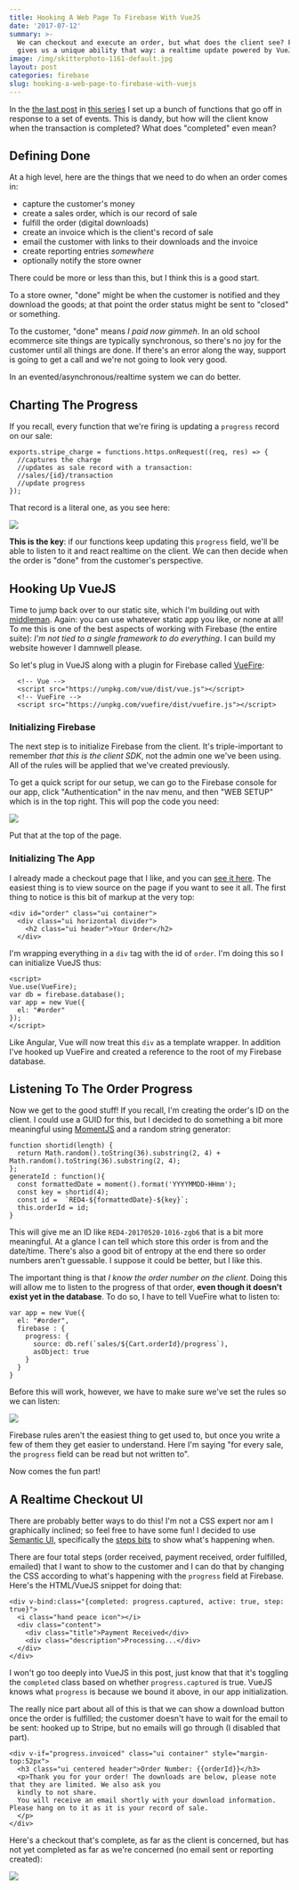 ```yaml
---
title: Hooking A Web Page To Firebase With VueJS
date: '2017-07-12'
summary: >-
  We can checkout and execute an order, but what does the client see? Firebase
  gives us a unique ability that way: a realtime update powered by VueJS.
image: /img/skitterphoto-1161-default.jpg
layout: post
categories: firebase
slug: hooking-a-web-page-to-firebase-with-vuejs
---
```


In the [the last post](http://rob.conery.io/2017/06/29/wiring-together-serverless-routines-with-firebase/) in [this series](http://rob.conery.io/tag/firebase/) I set up a bunch of functions that go off in response to a set of events. This is dandy, but how will the client know when the transaction is completed? What does "completed" even mean?

## Defining Done

At a high level, here are the things that we need to do when an order comes in:

- capture the customer's money
- create a sales order, which is our record of sale
- fulfill the order (digital downloads)
- create an invoice which is the client's record of sale
- email the customer with links to their downloads and the invoice
- create reporting entries _somewhere_
- optionally notify the store owner

There could be more or less than this, but I think this is a good start.

To a store owner, "done" might be when the customer is notified and they download the goods; at that point the order status might be sent to "closed" or something.

To the customer, "done" means _I paid now gimmeh_. In an old school ecommerce site things are typically synchronous, so there's no joy for the customer until all things are done. If there's an error along the way, support is going to get a call and we're not going to look very good.

In an evented/asynchronous/realtime system we can do better.

## Charting The Progress

If you recall, every function that we're firing is updating a `progress` record on our sale:

```
exports.stripe_charge = functions.https.onRequest((req, res) => {
  //captures the charge
  //updates as sale record with a transaction:
  //sales/{id}/transaction
  //update progress
});
```

That record is a literal one, as you see here:

![](https://blog.bigmachine.io/img/progress-1.jpg)

**This is the key**: if our functions keep updating this `progress` field, we'll be able to listen to it and react realtime on the client. We can then decide when the order is "done" from the customer's perspective.

## Hooking Up VueJS

Time to jump back over to our static site, which I'm building out with [middleman](http://middlemanapp.com). Again: you can use whatever static app you like, or none at all! To me this is one of the best aspects of working with Firebase (the entire suite): _I'm not tied to a single framework to do everything_. I can build my website however I damnwell please.

So let's plug in VueJS along with a plugin for Firebase called [VueFire](https://github.com/vuejs/vuefire):

```
  <!-- Vue -->
  <script src="https://unpkg.com/vue/dist/vue.js"></script>
  <!-- VueFire -->
  <script src="https://unpkg.com/vuefire/dist/vuefire.js"></script>
```

### Initializing Firebase

The next step is to initialize Firebase from the client. It's triple-important to remember _that this is the client SDK_, not the admin one we've been using. All of the rules will be applied that we've created previously.

To get a quick script for our setup, we can go to the Firebase console for our app, click "Authentication" in the nav menu, and then "WEB SETUP" which is in the top right. This will pop the code you need:

![](https://blog.bigmachine.io/img/credentials.png)

Put that at the top of the page.

### Initializing The App

I already made a checkout page that I like, and you can [see it here](https://app.redfour.io/order/). The easiest thing is to view source on the page if you want to see it all. The first thing to notice is this bit of markup at the very top:

```
<div id="order" class="ui container">
  <div class="ui horizontal divider">
    <h2 class="ui header">Your Order</h2>
  </div>
```

I'm wrapping everything in a `div` tag with the id of `order`. I'm doing this so I can initialize VueJS thus:

```
<script>
Vue.use(VueFire);
var db = firebase.database();
var app = new Vue({
  el: "#order"
});
</script>
```

Like Angular, Vue will now treat this `div` as a template wrapper. In addition I've hooked up VueFire and created a reference to the root of my Firebase database.

## Listening To The Order Progress

Now we get to the good stuff! If you recall, I'm creating the order's ID on the client. I could use a GUID for this, but I decided to do something a bit more meaningful using [MomentJS](https://momentjs.com) and a random string generator:

```
function shortid(length) {
  return Math.random().toString(36).substring(2, 4) + Math.random().toString(36).substring(2, 4);
};
generateId : function(){
  const formattedDate = moment().format('YYYYMMDD-HHmm');
  const key = shortid(4);
  const id =  `RED4-${formattedDate}-${key}`;
  this.orderId = id;
}
```

This will give me an ID like `RED4-20170520-1016-zgb6` that is a bit more meaningful. At a glance I can tell which store this order is from and the date/time. There's also a good bit of entropy at the end there so order numbers aren't guessable. I suppose it could be better, but I like this.

The important thing is that _I know the order number on the client_. Doing this will allow me to listen to the progress of that order, **even though it doesn't exist yet in the database**. To do so, I have to tell VueFire what to listen to:

```
var app = new Vue({
  el: "#order",
  firebase : {
    progress: {
      source: db.ref(`sales/${Cart.orderId}/progress`),
      asObject: true
    }
  }
}
```

Before this will work, however, we have to make sure we've set the rules so we can listen:

![](https://blog.bigmachine.io/img/rules.png)

Firebase rules aren't the easiest thing to get used to, but once you write a few of them they get easier to understand. Here I'm saying "for every sale, the `progress` field can be read but not written to".

Now comes the fun part!

## A Realtime Checkout UI

There are probably better ways to do this! I'm not a CSS expert nor am I graphically inclined; so feel free to have some fun! I decided to use [Semantic UI](https://semantic-ui.com), specifically the [steps bits](https://semantic-ui.com/elements/step.html) to show what's happening when.

There are four total steps (order received, payment received, order fulfilled, emailed) that I want to show to the customer and I can do that by changing the CSS according to what's happening with the `progress` field at Firebase. Here's the HTML/VueJS snippet for doing that:

```
<div v-bind:class="{completed: progress.captured, active: true, step: true}">
  <i class="hand peace icon"></i>
  <div class="content">
    <div class="title">Payment Received</div>
    <div class="description">Processing...</div>
  </div>
</div>
```

I won't go too deeply into VueJS in this post, just know that that it's toggling the `completed` class based on whether `progress.captured` is true. VueJS knows what `progress` is because we bound it above, in our app initialization.

The really nice part about all of this is that we can show a download button once the order is fulfilled; the customer doesn't have to wait for the email to be sent: hooked up to Stripe, but no emails will go through (I disabled that part).

```
<div v-if="progress.invoiced" class="ui container" style="margin-top:52px">
  <h3 class="ui centered header">Order Number: {{orderId}}</h3>
  <p>Thank you for your order! The downloads are below, please note that they are limited. We also ask you
  kindly to not share.
  You will receive an email shortly with your download information. Please hang on to it as it is your record of sale.
  </p>
</div>
```

Here's a checkout that's complete, as far as the client is concerned, but has not yet completed as far as we're concerned (no email sent or reporting created):

![](https://blog.bigmachine.io/img/sale_complete.png)
